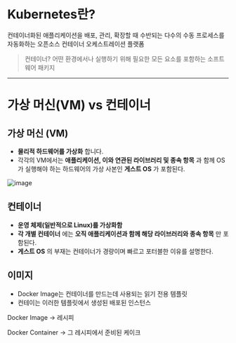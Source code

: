 # Kubernetes란?

컨테이너화된 애플리케이션을 배포, 관리, 확장할 때 수반되는 다수의 수동 프로세스를 자동화하는 오픈소스 컨테이너 오케스트레이션 플랫폼

> 컨테이너? 어떤 환경에서나 실행하기 위해 필요한 모든 요소를 포함하는 소프트웨어 패키지

---



# 가상 머신(VM) vs 컨테이너

## 가상 머신 (VM)

- __물리적 하드웨어를 가상화__ 합니다.
- 각각의 VM에서는 __애플리케이션, 이와 연관된 라이브러리 및 종속 항목__ 과 함께 OS가 실행해야 하는 하드웨어의 가상 사본인 __게스트 OS__ 가 포함된다.

![image](https://user-images.githubusercontent.com/54052704/224264740-3f59249f-3efc-4ae6-8004-8cec97528c39.png)

## 컨테이너

- __운영 체제(일반적으로 Linux)를 가상화함__
- __각 개별 컨테이너__ 에는 __오직 애플리케이션과 함께 해당 라이브러리와 종속 항목__ 만 포함된다.
- __게스트 OS__ 의 부재는 컨테이너가 경량이며 빠르고 포터블한 이유를 설명한다.

## 이미지

- Docker Image는 컨테이너를 만드는데 사용되는 읽기 전용 템플릿
- 컨테이는 이러한 템플릿에서 생성된 배포된 인스턴스

Docker Image -> 레시피

Docker Container -> 그 레시피에서 준비된 케이크
